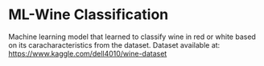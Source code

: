 # ML-Wine Classification
Machine learning model that learned to classify wine in red or white based on its caracharacteristics from the dataset.
Dataset available at: https://www.kaggle.com/dell4010/wine-dataset 
